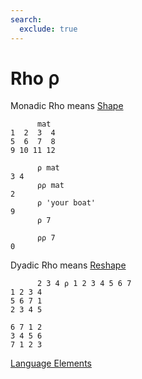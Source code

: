 ```yaml
---
search:
  exclude: true
---
```

<h1 class="heading"><span class="name">Rho</span> <span class="command">⍴</span></h1>

Monadic Rho means
[Shape](../primitive-functions/shape.md)
```apl
      mat
1  2  3  4
5  6  7  8
9 10 11 12

      ⍴ mat
3 4
      ⍴⍴ mat
2
      ⍴ 'your boat'
9
      ⍴ 7

      ⍴⍴ 7
0
```

Dyadic Rho means
[Reshape](../primitive-functions/reshape.md)
```apl
      2 3 4 ⍴ 1 2 3 4 5 6 7
1 2 3 4
5 6 7 1
2 3 4 5
       
6 7 1 2
3 4 5 6
7 1 2 3
```
[Language Elements](./language-elements.md)


